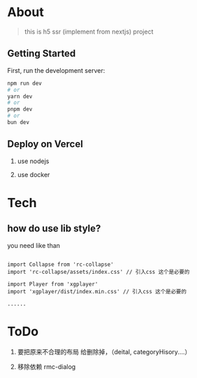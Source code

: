 # About
>
> this  is h5 ssr (implement from nextjs) project

## Getting Started

First, run the development server:

```bash
npm run dev
# or
yarn dev
# or
pnpm dev
# or
bun dev
```

## Deploy on Vercel

1. use nodejs

2. use docker

# Tech

## how do use lib style?

  you need like than

```tsx

import Collapse from 'rc-collapse'
import 'rc-collapse/assets/index.css' // 引入css 这个是必要的

import Player from 'xgplayer'
import 'xgplayer/dist/index.min.css' // 引入css 这个是必要的

......
```

# ToDo

1. 要把原来不合理的布局 给删除掉，（deital, categoryHisory....）

2. 移除依赖 rmc-dialog
